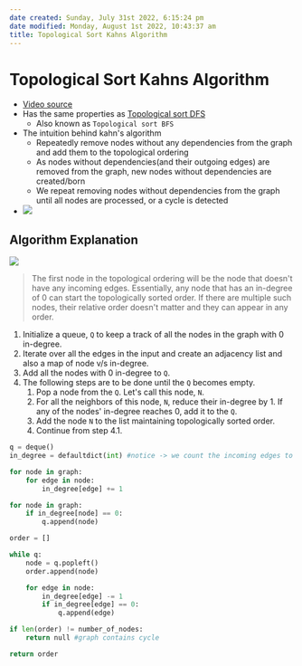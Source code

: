 ```yaml
---
date created: Sunday, July 31st 2022, 6:15:24 pm
date modified: Monday, August 1st 2022, 10:43:37 am
title: Topological Sort Kahns Algorithm
---
```


# Topological Sort Kahns Algorithm

- [Video source](https://youtu.be/cIBFEhD77b4?list=PLDV1Zeh2NRsDGO4--qE8yH72HFL1Km93P)
- Has the same properties as [Topological sort DFS](Algo/Tree%20&%20Graph/Graph/Topological%20sort%20DFS.md)
	- Also known as `Topological sort BFS`
- The intuition behind kahn's algorithm
	- Repeatedly remove nodes without any dependencies from the graph and add them to the topological ordering
	- As nodes without dependencies(and their outgoing edges) are removed from the graph, new nodes without dependencies are created/born
	- We repeat removing nodes without dependencies from the graph until all nodes are processed, or a cycle is detected
- ![](https://pencilprogrammer.com/wp-content/uploads/2020/11/Khans-Topological-Sort-Algorithm.png)

## Algorithm Explanation

![](https://linuxhint.com/wp-content/uploads/2021/12/word-image-1177.png)

> The first node in the topological ordering will be the node that doesn't have any incoming edges. Essentially, any node that has an in-degree of 0 can start the topologically sorted order. If there are multiple such nodes, their relative order doesn't matter and they can appear in any order.

1.  Initialize a queue, `Q` to keep a track of all the nodes in the graph with 0 in-degree.
2.  Iterate over all the edges in the input and create an adjacency list and also a map of node v/s in-degree.
3.  Add all the nodes with 0 in-degree to `Q`.
4.  The following steps are to be done until the `Q` becomes empty.
	1.  Pop a node from the `Q`. Let's call this node, `N`.
	2.  For all the neighbors of this node, `N`, reduce their in-degree by 1. If any of the nodes' in-degree reaches 0, add it to the `Q`.
	3.  Add the node `N` to the list maintaining topologically sorted order.
	4.  Continue from step 4.1.

```python
q = deque()
in_degree = defaultdict(int) #notice -> we count the incoming edges to a node

for node in graph:
	for edge in node:
		in_degree[edge] += 1

for node in graph:
	if in_degree[node] == 0:
		q.append(node)

order = []

while q:
	node = q.popleft()
	order.append(node)

	for edge in node:
		in_degree[edge] -= 1
		if in_degree[edge] == 0:
			q.append(edge)

if len(order) != number_of_nodes:
	return null #graph contains cycle

return order

```
